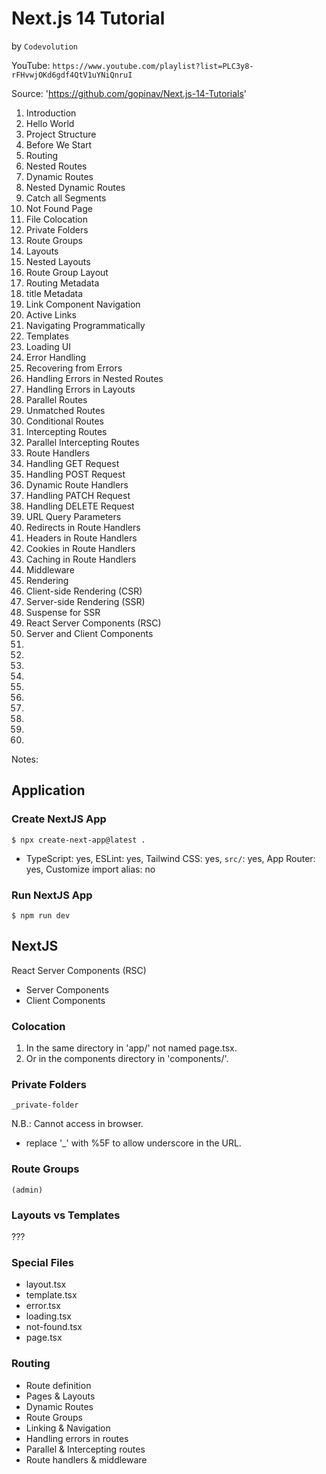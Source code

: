 # Next.js 14 Tutorial
by `Codevolution`

YouTube: `https://www.youtube.com/playlist?list=PLC3y8-rFHvwjOKd6gdf4QtV1uYNiQnruI`

Source: 'https://github.com/gopinav/Next.js-14-Tutorials'

01. Introduction
02. Hello World
03. Project Structure
04. Before We Start
05. Routing
06. Nested Routes
07. Dynamic Routes
08. Nested Dynamic Routes
09. Catch all Segments
10. Not Found Page
11. File Colocation
12. Private Folders
13. Route Groups
14. Layouts
15. Nested Layouts
16. Route Group Layout
17. Routing Metadata
18. title Metadata
19. Link Component Navigation
20. Active Links
21. Navigating Programmatically
22. Templates
23. Loading UI
24. Error Handling
25. Recovering from Errors
26. Handling Errors in Nested Routes
27. Handling Errors in Layouts
28. Parallel Routes
29. Unmatched Routes
30. Conditional Routes
31. Intercepting Routes
32. Parallel Intercepting Routes
33. Route Handlers
34. Handling GET Request
35. Handling POST Request
36. Dynamic Route Handlers
37. Handling PATCH Request
38. Handling DELETE Request
39. URL Query Parameters
40. Redirects in Route Handlers
41. Headers in Route Handlers
42. Cookies in Route Handlers
43. Caching in Route Handlers
44. Middleware
45. Rendering
46. Client-side Rendering (CSR)
47. Server-side Rendering (SSR)
48. Suspense for SSR
49. React Server Components (RSC)
50. Server and Client Components
51.
52.
53.
54.
55.
56.
57.
58.
59.
60.



Notes:

## Application

### Create NextJS App

`$ npx create-next-app@latest .`

* TypeScript: yes, ESLint: yes, Tailwind CSS: yes, `src/`: yes, App Router: yes, Customize import alias: no

### Run NextJS App

`$ npm run dev`

## NextJS

React Server Components (RSC)

* Server Components
* Client Components

### Colocation

1. In the same directory in 'app/' not named page.tsx.
2. Or in the components directory in 'components/'.

### Private Folders

`_private-folder`

N.B.: Cannot access in browser.
* replace '_' with %5F to allow underscore in the URL.

### Route Groups

`(admin)`

### Layouts vs Templates

???

### Special Files

* layout.tsx
* template.tsx
* error.tsx
* loading.tsx
* not-found.tsx
* page.tsx

### Routing

* Route definition
* Pages & Layouts
* Dynamic Routes
* Route Groups
* Linking & Navigation
* Handling errors in routes
* Parallel & Intercepting routes
* Route handlers & middleware